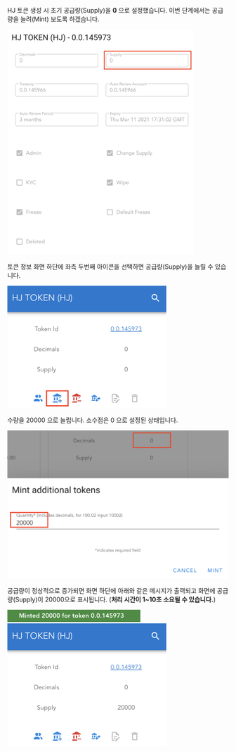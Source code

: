 HJ 토큰 생성 시 초기 공급량(Supply)을 **0** 으로 설정했습니다. 이번 단계에서는 공급량을 늘려(Mint) 보도록 하겠습니다.

<img src="https://github.com/yunhochung/katacoda-scenarios/raw/master/hedera-hashgraph/hedera-token-service-demo/images/25.png" alt="25" style="zoom:50%;" />

토큰 정보 화면 하단에 좌측 두번째 아이콘을 선택하면 공급량(Supply)을 늘릴 수 있습니다.

<img src="https://github.com/yunhochung/katacoda-scenarios/raw/master/hedera-hashgraph/hedera-token-service-demo/images/26.png" alt="26" style="zoom:50%;" />

수량을 20000 으로 늘립니다. 소수점은 0 으로 설정된 상태입니다.

<img src="https://github.com/yunhochung/katacoda-scenarios/raw/master/hedera-hashgraph/hedera-token-service-demo/images/27.png" alt="27" style="zoom:50%;" />

공급량이 정상적으로 증가되면 화면 하단에 아래와 같은 메시지가 출력되고 화면에 공급량(Supply)이 20000으로 표시됩니다. (**처리 시간이 1~10초 소요될 수 있습니다.**)

<img src="https://github.com/yunhochung/katacoda-scenarios/raw/master/hedera-hashgraph/hedera-token-service-demo/images/28.png" alt="28" style="zoom:50%;" />

<img src="https://github.com/yunhochung/katacoda-scenarios/raw/master/hedera-hashgraph/hedera-token-service-demo/images/29.png" alt="29" style="zoom:50%;" />
